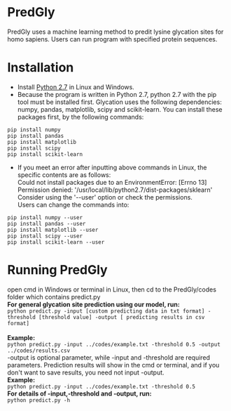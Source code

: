 # PredGly
PredGly uses a machine learning method to predit lysine glycation sites for homo sapiens. Users can run program with specified protein sequences.
# Installation
* Install [Python 2.7](https://www.python.org/downloads/) in Linux and Windows.
* Because the program is written in Python 2.7, python 2.7 with the pip tool must be installed first. Glycation uses the following dependencies: numpy, pandas, matplotlib, scipy and scikit-learn. You can install these packages first, by the following commands:
```
pip install numpy
pip install pandas
pip install matplotlib
pip install scipy
pip install scikit-learn
```
* If you meet an error after inputting above commands in Linux, the specific contents are as follows:
</br>Could not install packages due to an EnvironmentError: [Errno 13] Permission denied: '/usr/local/lib/python2.7/dist-packages/sklearn'
Consider using the '--user' option or check the permissions.
</br>Users can change the commands into:
```
pip install numpy --user
pip install pandas --user
pip install matplotlib --user
pip install scipy --user
pip install scikit-learn --user
```
# Running PredGly
open cmd in Windows or terminal in Linux, then cd to the PredGly/codes folder which contains predict.py
</br>**For general glycation site prediction using our model, run:**
</br>`python predict.py -input [custom predicting data in txt format] -threshold [threshold value] -output [ predicting results in csv format]`  
</br>**Example:**
</br>`python predict.py -input ../codes/example.txt -threshold 0.5 -output ../codes/results.csv`
</br>-output is optional parameter, while -input and -threshold are required parameters. Prediction results will show in the cmd or terminal, and if you don't want to save results, you need not input -output.
</br>**Example:**
</br>`python predict.py -input ../codes/example.txt -threshold 0.5`
</br>**For details of -input,-threshold and -output, run:**
</br>`python predict.py -h`
